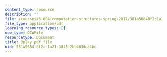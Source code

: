 ```yaml
---
content_type: resource
description: ''
file: /courses/6-004-computation-structures-spring-2017/381a56848f2c1a2138f52bb4630ca4bc_M278hILkZlE.pdf
file_type: application/pdf
learning_resource_types: []
ocw_type: OCWFile
resourcetype: Document
title: 3play pdf file
uid: 381a5684-8f2c-1a21-38f5-2bb4630ca4bc
---
```


